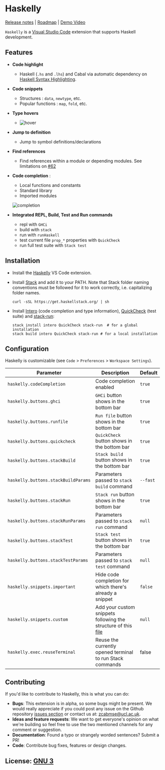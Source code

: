 # Haskelly

[Release notes](https://github.com/haskelly-dev/Haskelly/releases)  | [Roadmap](https://trello.com/b/vsMlLU4h/haskelly-features) | [Demo Video](https://www.youtube.com/watch?v=r3x64iz5xDk)

`Haskelly` is a [Visual Studio Code](https://code.visualstudio.com/) extension that supports Haskell development.

## Features

* __Code highlight__
  - Haskell (`.hs` and `.lhs`) and Cabal via automatic dependency on [Haskell Syntax Highlighting](https://marketplace.visualstudio.com/items?itemName=justusadam.language-haskell).

* __Code snippets__
  - Structures : `data`, `newtype`, etc.
  - Popular functions : `map`, `fold`, etc.


* __Type hovers__
    - ![hover](https://github.com/haskelly-dev/Haskelly/raw/master/resources/hover.gif)


* __Jump to definition__
  - Jump to symbol definitions/declarations


* __Find references__
  - Find references within a module or depending modules. See limitations on [#62](https://github.com/haskelly-dev/Haskelly/issues/62)


* __Code completion__ :
    - Local functions and constants
    - Standard library
    - Imported modules

    ![completion](https://github.com/haskelly-dev/Haskelly/raw/master/resources/completion.gif)


* __Integrated REPL, Build, Test and Run commands__
  - repl with `GHCi`
  - build with `stack`
  - run with `runHaskell`
  - test current file `prop_*` properties with `QuickCheck`
  - run full test suite with `Stack test`

## Installation

  * Install the [Haskelly](https://marketplace.visualstudio.com/items?itemName=UCL.haskelly) VS Code extension.

  * Install [Stack](https://www.haskellstack.org) and add it to your PATH. Note that Stack folder naming conventions must be followed for it to work correctly, i.e. capitalizing folder names.

    ```shell
    curl -sSL https://get.haskellstack.org/ | sh
    ```

  * Install [Intero](https://github.com/commercialhaskell/intero) (code completion and type information), [QuickCheck](https://hackage.haskell.org/package/QuickCheck) (test suite) and [stack-run](https://hackage.haskell.org/package/stack-run):

    ```shell
    stack install intero QuickCheck stack-run  # for a global installation
    stack build intero QuickCheck stack-run # for a local installation
    ```

## Configuration

Haskelly is customizable
(see `Code` > `Preferences` > `Workspace Settings`).

| Parameter                     | Description                                     | Default  |
|----------------------------   |-------------------------------------------------|----------|
| `haskelly.codeCompletion`     | Code completion enabled                         | `true`   |  
| `haskelly.buttons.ghci`       | `GHCi` button shows in the bottom bar           | `true`   |
| `haskelly.buttons.runfile`    | `Run file` button shows in the bottom bar       | `true`   |
| `haskelly.buttons.quickcheck` | `QuickCheck` button shows in the bottom bar     | `true`   |
| `haskelly.buttons.stackBuild` | `Stack build` button shows in the bottom bar    | `true`   |
| `haskelly.buttons.stackBuildParams` | Parameters passed to `stack build` command| `--fast` |
| `haskelly.buttons.stackRun`   | `Stack run` button shows in the bottom bar      | `true`   |
| `haskelly.buttons.stackRunParams` | Parameters passed to `stack run` command    | `null`   |
| `haskelly.buttons.stackTest`  | `Stack test` button shows in the bottom bar     | `true`   |
| `haskelly.buttons.stackTestParams` | Parameters passed to `stack test` command  | `null`   |
| `haskelly.snippets.important` | Hide code completion for which there's already a snippet | `false` |
| `haskelly.snippets.custom`    | Add your custom snippets following the structure of this [file](https://github.com/haskelly-dev/Haskelly/tree/master/languages/snippets/haskell.json)| `null` |
| `haskelly.exec.reuseTerminal` | Reuse the currently opened terminal to run Stack commands | false |

## Contributing

If you'd like to contribute to Haskelly, this is what you can do:

* __Bugs__: This extension is in alpha, so some bugs might be present. We would really appreciate if you
could post any issue on the Github repository [issues section](https://github.com/haskelly-dev/Haskelly/issues) or contact us at: [zcabmse@ucl.ac.uk](https://github.com/haskelly-dev/Haskelly/blob/master/mailto:zcabmse@ucl.ac.uk?Subject=Haskelly%20feedback).
* __Ideas and feature requests__: We want to get everyone's opinion on what we're building so feel free to use the two mentioned channels for any comment or suggestion.
* __Documentation__: Found a typo or strangely worded sentences? Submit a PR!
* __Code__: Contribute bug fixes, features or design changes.


## License: [GNU 3](https://github.com/haskelly-dev/Haskelly/blob/master/License.txt)
